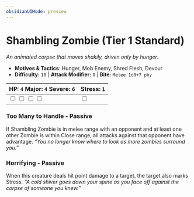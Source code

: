 ```yaml
---
obsidianUIMode: preview
---
```

# Shambling Zombie (Tier 1 Standard)

*An animated corpse that moves shakily, driven only by hunger.*

- **Motives & Tactics**: Hunger, Mob Enemy, Shred Flesh, Devour
- **Difficulty:** `10` | **Attack Modifier:** `0` | **Bite:** `Melee 1d8+7 phy`

| HP: `4` Major: `4` Severe: `6` | Stress: `1` |
|--|--|
|  <input type="checkbox" unchecked id="c83cda62"> <input type="checkbox" unchecked id="44143a1f"> <input type="checkbox" unchecked id="ef80d8c8"> <input type="checkbox" unchecked id="c1d8ac37"> |  <input type="checkbox" unchecked id="0090e499"> |

### Too Many to Handle - Passive

If Shambling Zombie is in melee range with an opponent and at least one other Zombie is within Close range, all attacks against that opponent have advantage. *“You no longer know where to look as more zombies surround you.”*

### Horrifying - Passive

When this creature deals hit point damage to a target, the target also marks Stress. *“A cold shiver goes down your spine as you face off against the corpse of someone you knew.”*



